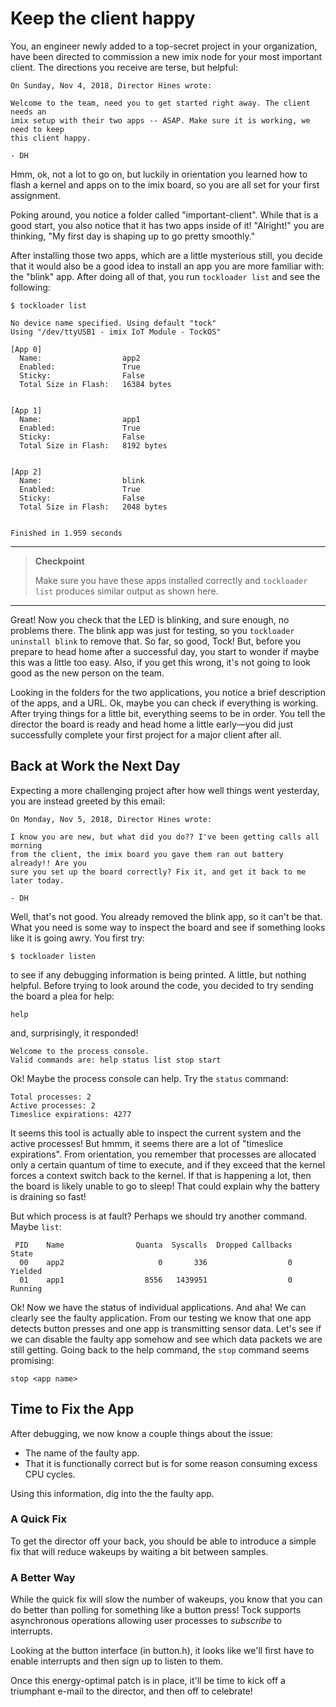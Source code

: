 # Keep the client happy

You, an engineer newly added to a top-secret project in your organization, have
been directed to commission a new imix node for your most important client. The
directions you receive are terse, but helpful:

```
On Sunday, Nov 4, 2018, Director Hines wrote:

Welcome to the team, need you to get started right away. The client needs an
imix setup with their two apps -- ASAP. Make sure it is working, we need to keep
this client happy.

- DH
```

Hmm, ok, not a lot to go on, but luckily in orientation you learned how to flash
a kernel and apps on to the imix board, so you are all set for your first
assignment.

Poking around, you notice a folder called "important-client". While that is a
good start, you also notice that it has two apps inside of it! "Alright!" you
are thinking, "My first day is shaping up to go pretty smoothly."

After installing those two apps, which are a little mysterious still, you decide
that it would also be a good idea to install an app you are more familiar with:
the "blink" app. After doing all of that, you run `tockloader list` and see the
following:

```
$ tockloader list

No device name specified. Using default "tock"
Using "/dev/ttyUSB1 - imix IoT Module - TockOS"

[App 0]
  Name:                  app2
  Enabled:               True
  Sticky:                False
  Total Size in Flash:   16384 bytes


[App 1]
  Name:                  app1
  Enabled:               True
  Sticky:                False
  Total Size in Flash:   8192 bytes


[App 2]
  Name:                  blink
  Enabled:               True
  Sticky:                False
  Total Size in Flash:   2048 bytes


Finished in 1.959 seconds
```

---

> **Checkpoint**
>
> Make sure you have these apps installed correctly and `tockloader list`
> produces similar output as shown here.

---

Great! Now you check that the LED is blinking, and sure enough, no problems
there. The blink app was just for testing, so you `tockloader uninstall blink`
to remove that. So far, so good, Tock! But, before you prepare to head home
after a successful day, you start to wonder if maybe this was a little too easy.
Also, if you get this wrong, it's not going to look good as the new person on
the team.

Looking in the folders for the two applications, you notice a brief description
of the apps, and a URL. Ok, maybe you can check if everything is working. After
trying things for a little bit, everything seems to be in order. You tell the
director the board is ready and head home a little early&mdash;you did just
successfully complete your first project for a major client after all.

## Back at Work the Next Day

Expecting a more challenging project after how well things went yesterday, you
are instead greeted by this email:

```
On Monday, Nov 5, 2018, Director Hines wrote:

I know you are new, but what did you do?? I've been getting calls all morning
from the client, the imix board you gave them ran out battery already!! Are you
sure you set up the board correctly? Fix it, and get it back to me later today.

- DH
```

Well, that's not good. You already removed the blink app, so it can't be that.
What you need is some way to inspect the board and see if something looks like
it is going awry. You first try:

```
$ tockloader listen
```

to see if any debugging information is being printed. A little, but nothing
helpful. Before trying to look around the code, you decided to try sending the
board a plea for help:

```
help
```

and, surprisingly, it responded!

```
Welcome to the process console.
Valid commands are: help status list stop start
```

Ok! Maybe the process console can help. Try the `status` command:

```
Total processes: 2
Active processes: 2
Timeslice expirations: 4277
```

It seems this tool is actually able to inspect the current system and the active
processes! But hmmm, it seems there are a lot of "timeslice expirations". From
orientation, you remember that processes are allocated only a certain quantum of
time to execute, and if they exceed that the kernel forces a context switch back
to the kernel. If that is happening a lot, then the board is likely unable to go
to sleep! That could explain why the battery is draining so fast!

But which process is at fault? Perhaps we should try another command. Maybe
`list`:

```
 PID    Name                Quanta  Syscalls  Dropped Callbacks    State
  00	app2                     0       336                  0  Yielded
  01	app1                  8556   1439951                  0  Running
```

Ok! Now we have the status of individual applications. And aha! We can clearly
see the faulty application. From our testing we know that one app detects button
presses and one app is transmitting sensor data. Let's see if we can disable the
faulty app somehow and see which data packets we are still getting. Going back
to the help command, the `stop` command seems promising:

```
stop <app name>
```

## Time to Fix the App

After debugging, we now know a couple things about the issue:

- The name of the faulty app.
- That it is functionally correct but is for some reason consuming excess CPU
  cycles.

Using this information, dig into the the faulty app.

### A Quick Fix

To get the director off your back, you should be able to introduce a simple fix
that will reduce wakeups by waiting a bit between samples.

### A Better Way

While the quick fix will slow the number of wakeups, you know that you can do
better than polling for something like a button press! Tock supports
asynchronous operations allowing user processes to _subscribe_ to interrupts.

Looking at the button interface (in button.h), it looks like we'll first have to
enable interrupts and then sign up to listen to them.

Once this energy-optimal patch is in place, it'll be time to kick off a
triumphant e-mail to the director, and then off to celebrate!
